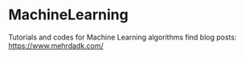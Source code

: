 # MachineLearning
Tutorials and codes for Machine Learning algorithms
find blog posts: https://www.mehrdadk.com/

